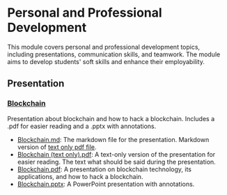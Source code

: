 # Personal and Professional Development

This module covers personal and professional development topics, including presentations, communication skills, and teamwork. The module aims to develop students' soft skills and enhance their employability.

## Presentation

### [Blockchain](Presentation)

Presentation about blockchain and how to hack a blockchain. Includes a .pdf for easier reading and a .pptx with annotations.

- [Blockchain.md](Presentation/Blockchain.md): The markdown file for the presentation. Markdown version of [text only pdf file](Presentation/Blockchain%20(text%20only).pdf).
- [Blockchain (text only).pdf](Presentation/Blockchain%20(text%20only).pdf): A text-only version of the presentation for easier reading. The text what should be said during the presentation.
- [Blockchain.pdf](Presentation/Blockchain.pdf): A presentation on blockchain technology, its applications, and how to hack a blockchain.
- [Blockchain.pptx](Presentation/Blockchain.pptx): A PowerPoint presentation with annotations.
